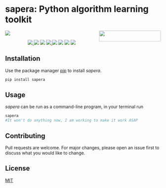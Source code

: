 # sapera: Python algorithm learning toolkit  
<a href="https://www.python.org/"><img src = "http://ForTheBadge.com/images/badges/made-with-python.svg?style=plastic"/></a>
<img align="right" height="35" width="200" src = "https://www.repostatus.org/badges/latest/wip.svg"/>
<br/>

<p align="center">
  
<a href ="https://github.com/sarthakchaudhary13/sapera/issues">
  <img src = "https://img.shields.io/badge/contributions-welcome-brightgreen.svg?style=plastic"/>
</a>

<img src = "https://img.shields.io/pypi/l/sapera?style=plastic"/>

<img src = "https://img.shields.io/github/issues/sarthakchaudhary13/sapera?style=plastic"/>

<a href = "https://pypi.org/project/sapera/">
  <img src = "https://img.shields.io/pypi/v/sapera.svg?style=plastic"/>
</a>

<img src = "https://img.shields.io/github/stars/sarthakchaudhary13/sapera?style=plastic"/>

<img src = "https://img.shields.io/github/repo-size/sarthakchaudhary13/sapera?style=plastic"/>

<img src = "http://hits.dwyl.com/sarthakchaudhary13/sapera.svg"/>

<img src = "https://img.shields.io/travis/sarthakchaudhary13/sapera?style=plastic"/>

</p>

## Installation

Use the package manager [pip](https://pip.pypa.io/en/stable/) to install *sapera*.

```bash
pip install sapera
```

## Usage
*sapera* can be run as a command-line program, in your terminal run
```bash
sapera
#It won't do anything now, I am working to make it work ASAP
```

## Contributing
Pull requests are welcome. For major changes, please open an issue first to discuss what you would like to change.

## License
[MIT](https://raw.githubusercontent.com/sarthakchaudhary13/sapera/master/LICENSE)
